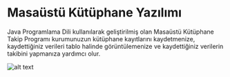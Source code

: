 # Masaüstü Kütüphane Yazılımı

Java Programlama Dili kullanılarak geliştirilmiş olan Masaüstü Kütüphane Takip Programı kurumunuzun kütüphane kayıtlarını kaydetmenize, kaydettiğiniz verileri tablo halinde görüntülemenize ve kaydettiğiniz verilerin takibini yapmanıza yardımcı olur.

![alt text]()

